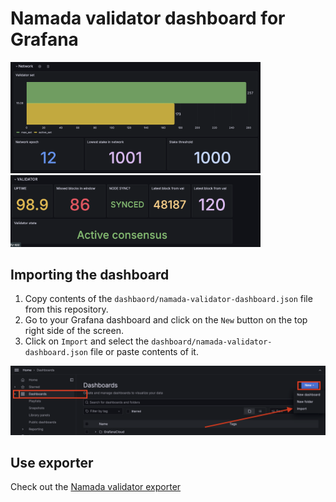 # Namada validator dashboard for Grafana
<img src="Example_1.png" alt="example1" width="400"/>
<img src="Example_2.png" alt="example2" width="400"/>

## Importing the dashboard
1. Copy contents of the `dashbaord/namada-validator-dashboard.json` file from this repository.
2. Go to your Grafana dashboard and click on the `New` button on the top right side of the screen.
3. Click on `Import` and select the `dashboard/namada-validator-dashboard.json` file or paste contents of it.

<img src="Guide.png" alt="example2" />

## Use exporter
Check out the [Namada validator exporter](https://github.com/EvgenyKhlivetsky/namada-exporter)